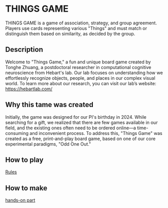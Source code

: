 # THINGS GAME
THINGS GAME is a game of association, strategy, and group agreement. Players use cards representing various "Things" and must match or distinguish them based on similarity, as decided by the group.

## Description
Welcome to "Things Game," a fun and unique board game created by Tonghe Zhuang, a postdoctoral researcher in computational cognitive neuroscience from Hebart's lab. Our lab focuses on understanding how we effortlessly recognize objects, people, and places in our complex visual world. To learn more about our research, you can visit our lab’s website: https://hebartlab.com/

## Why this tame was created
Initially, the game was designed for our PI's birthday in 2024. While searching for a gift, we realized that there are few games available in our field, and the existing ones often need to be ordered online—a time-consuming and inconvenient process. To address this, "Things Game" was created as a free, print-and-play board game, based on one of our core experimental paradigms, "Odd One Out."

## How to play
[Rules](https://github.com/zhuang0409/THINGSGAME.github.io/blob/a0e4d1defb26c6dbbd5d69ad562d6711794036ee/docs/rules)

## How to make
[hands-on part](https://github.com/zhuang0409/THINGSGAME.github.io/blob/c2960938b12bfc0810afec6a9ad23c6797f4a584/docs/hands-made)
